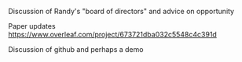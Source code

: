 Discussion of Randy's "board of directors" and advice on opportunity

Paper updates https://www.overleaf.com/project/673721dba032c5548c4c391d

Discussion of github and perhaps a demo
